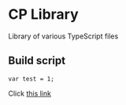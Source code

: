 # CP Library

Library of various TypeScript files

## Build script
	var test = 1;

Click [this link](ts/README.md) 